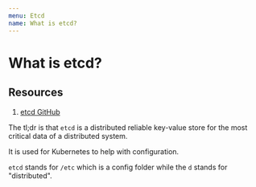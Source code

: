 ```yaml
---
menu: Etcd
name: What is etcd?
---
```


# What is etcd?

## Resources

1. [etcd GitHub](https://github.com/etcd-io/etcd)

The tl;dr is that `etcd` is a distributed reliable key-value store for the most critical data of a distributed system.

It is used for Kubernetes to help with configuration.

`etcd` stands for `/etc` which is a config folder while the `d` stands for "distributed".
